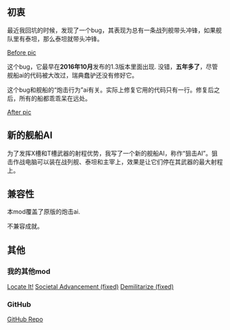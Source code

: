 ## 初衷

最近我回坑的时候，发现了一个bug，其表现为总有一条战列舰带头冲锋，如果舰队里有泰坦，那么泰坦就带头冲锋。

[Before pic](https://steamuserimages-a.akamaihd.net/ugc/1833529903248924121/2B890CA9EBE4A40AC5C19F96693795DA512A6F80/?imw=5000&imh=5000&ima=fit&impolicy=Letterbox&imcolor=%23000000&letterbox=false)

这个bug，它最早在**2016年10月**发布的1.3版本里面出现. 没错，**五年多了**，尽管舰船ai的代码被大改过，瑞典蠢驴还没有修好它。

这个bug和舰船的“炮击行为”ai有关。实际上修复它用的代码只有一行。修复后之后，所有的船都乖乖呆在远处。

[After pic](https://steamuserimages-a.akamaihd.net/ugc/1833529903248928964/CD7AF7F3C2E2A7C50C5D8D74CF1731AE8F029FA8/?imw=5000&imh=5000&ima=fit&impolicy=Letterbox&imcolor=%23000000&letterbox=false)

## 新的舰船AI

为了发挥X槽和T槽武器的射程优势，我写了一个新的舰船AI，称作“狙击AI”。狙击作战电脑可以装在战列舰、泰坦和主宰上，效果是让它们停在其武器的最大射程上。

## 兼容性

本mod覆盖了原版的炮击ai.

不兼容成就。

## 其他

### 我的其他mod

[Locate It!](https://steamcommunity.com/sharedfiles/filedetails/?id=2245491122)
[Societal Advancement (fixed)](https://steamcommunity.com/sharedfiles/filedetails/?id=2247594997)
[Demilitarize (fixed)](https://steamcommunity.com/sharedfiles/filedetails/?id=2254396324)

### GitHub

[GitHub Repo](https://github.com/VictoriousRaptor/No-More-Charging-Battleships-Or-Titans)